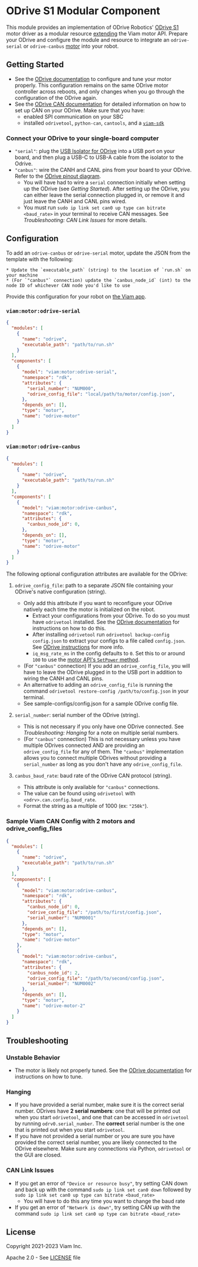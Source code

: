 # ODrive S1 Modular Component

This module provides an implementation of ODrive Robotics' [ODrive S1](https://odriverobotics.com/shop/odrive-s1) motor driver as a modular resource [extending](https://docs.viam.com/extend/modular-resources/) the Viam motor API.
Prepare your ODrive and configure the module and resource to integrate an `odrive-serial` or `odrive-canbus` [motor](https://docs.viam.com/components/motor/#API) into your robot. 


## Getting Started
* See the [ODrive documentation](https://docs.odriverobotics.com/v/latest/getting-started.html) to configure and tune your motor properly. 
This configuration remains on the same ODrive motor controller across reboots, and only changes when you go through the configuration of the ODrive again.
* See the [ODrive CAN documentation](https://docs.odriverobotics.com/v/latest/can-guide.html) for detailed information on how to set up CAN on your ODrive. 
Make sure that you have:
    * enabled SPI communication on your SBC
    * installed `odrivetool`, `python-can`, `cantools`, and a [`viam-sdk`](https://python.viam.dev)

### Connect your ODrive to your single-board computer
* `"serial"`: plug the [USB Isolator for ODrive](https://odriverobotics.com/shop/usb-c-to-usb-a-cable-and-usb-isolator) into a USB port on your board, and then plug a USB-C to USB-A cable from the isolator to the Odrive.
* `"canbus"`: wire the CANH and CANL pins from your board to your ODrive. Refer to the [ODrive pinout diagram](https://docs.odriverobotics.com/v/latest/pinout.html). 
    * You will have had to wire a `serial` connection initially when setting up the ODrive (see *Getting Started*). After setting up the ODrive, you can either leave the serial connection plugged in, or remove it and just leave the CANH and CANL pins wired.
    * You must run `sudo ip link set can0 up type can bitrate <baud_rate>` in your terminal to receive CAN messages. See *Troubleshooting: CAN Link Issues* for more details.

## Configuration

To add an `odrive-canbus` or `odrive-serial` motor, update the JSON from the template with the following:

    * Update the `executable_path` (string) to the location of `run.sh` on your machine
    * (For `"canbus"` connection) update the `canbus_node_id` (int) to the node ID of whichever CAN node you'd like to use
    
Provide this configuration for your robot on [the Viam app](https://app.viam.com).

### `viam:motor:odrive-serial`
```json
{
  "modules": [
    {
      "name": "odrive",
      "executable_path": "path/to/run.sh"
    }
  ],
  "components": [
    {
      "model": "viam:motor:odrive-serial",
      "namespace": "rdk",
      "attributes": {
        "serial_number": "NUM000",
        "odrive_config_file": "local/path/to/motor/config.json",
      },
      "depends_on": [],
      "type": "motor",
      "name": "odrive-motor"
    }
  ]
}
```

### `viam:motor:odrive-canbus`
```json
{
  "modules": [
    {
      "name": "odrive",
      "executable_path": "path/to/run.sh"
    }
  ],
  "components": [
    {
      "model": "viam:motor:odrive-canbus",
      "namespace": "rdk",
      "attributes": {
        "canbus_node_id": 0,
      },
      "depends_on": [],
      "type": "motor",
      "name": "odrive-motor"
    }
  ]
}
```

The following optional configuration attributes are available for the ODrive:

1. `odrive_config_file`: path to a separate JSON file containing your ODrive's native configuration (string).
    * Only add this attribute if you want to reconfigure your ODrive natively each time the motor is initialized on the robot.
       * Extract your configurations from your ODrive. To do so you must have `odrivetool` installed. See the [ODrive documentation](https://docs.odriverobotics.com/v/latest/odrivetool.html) for instructions on how to do this.
       * After installing `odrivetool` run `odrivetool backup-config config.json` to extract your configs to a file called `config.json`. See [ODrive instructions](https://docs.odriverobotics.com/v/latest/odrivetool.html#configuration-backup) for more info.
       * `iq_msg_rate_ms` in the config defaults to `0`. Set this to or around `100` to use the [motor API's `SetPower` method](https://docs.viam.com/components/motor/#setpower).
    * (For `"canbus"` connection) If you add an `odrive_config_file`, you will have to leave the ODrive plugged in to the USB port in addition to wiring the CANH and CANL pins.
    * An alternative to adding an `odrive_config_file` is running the command `odrivetool restore-config /path/to/config.json` in your terminal.
    * See sample-configs/config.json for a sample ODrive config file.

2. `serial_number`: serial number of the ODrive (string).
    * This is not necessary if you only have one ODrive connected. See *Troubleshooting: Hanging* for a note on multiple serial numbers. 
    * (For `"canbus"` connection) This is not necessary unless you have multiple ODrives connected AND are providing an `odrive_config_file` for any of them. The `"canbus"` implementation allows you to connect multiple ODrives without providing a `serial_number` as long as you don't have any `odrive_config_file`.

3. `canbus_baud_rate`: baud rate of the ODrive CAN protocol (string).
    * This attribute is only available for `"canbus"` connections.
    * The value can be found using `odrivetool` with `<odrv>.can.config.baud_rate`.
    * Format the string as a multiple of 1000 (ex: `"250k"`).

### Sample Viam CAN Config with 2 motors and odrive_config_files
```json
{
  "modules": [
    {
      "name": "odrive",
      "executable_path": "path/to/run.sh"
    }
  ],
  "components": [
    {
      "model": "viam:motor:odrive-canbus",
      "namespace": "rdk",
      "attributes": {
        "canbus_node_id": 0,
        "odrive_config_file": "/path/to/first/config.json",
        "serial_number": "NUM0001"
      },
      "depends_on": [],
      "type": "motor",
      "name": "odrive-motor"
    },
    {
      "model": "viam:motor:odrive-canbus",
      "namespace": "rdk",
      "attributes": {
        "canbus_node_id": 2,
        "odrive_config_file": "/path/to/second/config.json",
        "serial_number": "NUM0002"
      },
      "depends_on": [],
      "type": "motor",
      "name": "odrive-motor-2"
    }
  ]
}
```

## Troubleshooting

### Unstable Behavior
* The motor is likely not properly tuned. 
See the [ODrive documentation](https://docs.odriverobotics.com/v/latest/control.html) for instructions on how to tune.

### Hanging
* If you have provided a serial number, make sure it is the correct serial number. ODrives have **2 serial numbers**: one that will be printed out when you start `odrivetool`, and one that can be accessed in `odrivetool` by running `odrv0.serial_number`. The **correct** serial number is the one that is printed out when you start `odrivetool`.
* If you have not provided a serial number or you are sure you have provided the correct serial number, you are likely connected to the ODrive elsewhere. Make sure any connections via Python, `odrivetool` or the GUI are closed.

### CAN Link Issues
* If you get an error of `"Device or resource busy"`, try setting CAN down and back up with the command `sudo ip link set can0 down` followed by `sudo ip link set can0 up type can bitrate <baud_rate>`
    * You will have to do this any time you want to change the baud rate
* If you get an error of `"Network is down"`, try setting CAN up with the command `sudo ip link set can0 up type can bitrate <baud_rate>`

## License
Copyright 2021-2023 Viam Inc.

Apache 2.0 - See [LICENSE](https://github.com/viamrobotics/odrive/blob/main/LICENSE) file
